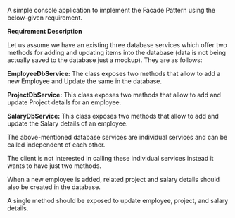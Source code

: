 A simple console application to implement the Facade Pattern using the below-given requirement.

__Requirement Description__

Let us assume we have an existing three database services which offer two methods for adding and updating items into the database (data is not being actually saved to the database just a mockup). They are as follows:

__EmployeeDbService:__ The class exposes two methods that allow to add a new Employee and Update the same in the database.

__ProjectDbService:__ This class exposes two methods that allow to add and update Project details for an employee.

__SalaryDbService:__ This class exposes two methods that allow to add and update the Salary details of an employee.

The above-mentioned database services are individual services and can be called independent of each other.

The client is not interested in calling these individual services instead it wants to have just two methods.

When a new employee is added, related project and salary details should also be created in the database.

A single method should be exposed to update employee, project, and salary details.
